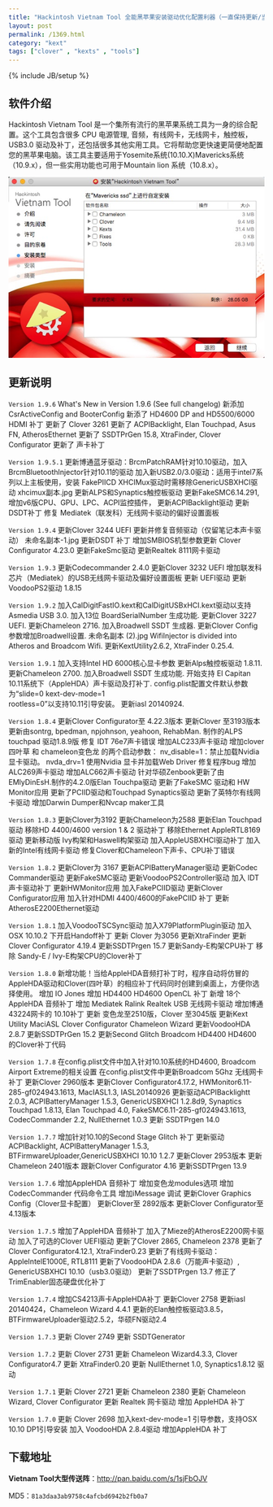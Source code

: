 ```yaml
---
title: "Hackintosh Vietnam Tool 全能黑苹果安装驱动优化配置利器（一直保持更新/当前最新1.9.6）"
layout: post
permalink: /1369.html
category: "kext"
tags: ["clover" , "kexts" , "tools"]
---
```

{% include JB/setup %}

## 软件介绍
Hackintosh Vietnam Tool 是一个集所有流行的黑苹果系统工具为一身的综合配置。这个工具包含很多 CPU 电源管理, 音频，有线网卡，无线网卡，触控板，USB3.0 驱动及补丁，还包括很多其他实用工具。它将帮助您更快速更简便地配置您的黑苹果电脑。该工具主要适用于Yosemite系统(10.10.X)Mavericks系统（10.9.x），但一些实用功能也可用于Mountain lion 系统（10.8.x）。

![](/uploads/2015/09/B0BE5BF2-E1AD-46AC-9AAF-5FCC105F92AF.png)

## 更新说明

`Version 1.9.6`
What's New in Version 1.9.6 (See full changelog)
新添加 CsrActiveConfig and BooterConfig
新添了 HD4600 DP and HD5500/6000 HDMI 补丁
更新了 Clover 3261
更新了 ACPIBacklight, Elan Touchpad, Asus FN, 
AtherosEthernet
更新了 SSDTPrGen 15.8, XtraFinder, Clover Configurator
更新了 声卡补丁

`Version 1.9.5.1`
更新博通蓝牙驱动：BrcmPatchRAM针对10.10驱动，加入
BrcmBluetoothInjector针对10.11的驱动
加入新USB2.0/3.0驱动：适用于intel7系列以上主板使用，安装
FakePIICD XHCIMux驱动时需移除GenericUSBXHCI驱动
xhcimux副本.jpg
更新ALPS和Synaptics触控板驱动
更新FakeSMC6.14.291, 增加v6版CPU、GPU、LPC、ACPI监控插件，
更新ACPIBacklight驱动
更新DSDT补丁
修复 Mediatek（联发科）无线网卡驱动的偏好设置面板

`Version 1.9.4`
更新Clover 3244 UEFI
更新并修复音频驱动（仅留笔记本声卡驱动）
未命名副本-1.jpg 
更新DSDT 补丁
增加SMBIOS机型参数更新 Clover Configurator 4.23.0
更新FakeSmc驱动
更新Realtek 8111网卡驱动

`Version 1.9.3`
更新Codecommander 2.4.0
更新Clover 3232 UEFI
增加联发科芯片（Mediatek）的USB无线网卡驱动及偏好设置面板
更新 UEFI驱动
更新VoodooPS2驱动 1.8.15

`Version 1.9.2`
加入CalDigitFastIO.kext和CalDigitUSBxHCI.kext驱动以支持Asmedia USB 3.0.
加入13位 BoardSerialNumber 生成功能.
更新Clover 3227 UEFI.
更新Chameleon 2716.
加入Broadwell SSDT 生成器.
更新Clover Config参数增加Broadwell设置.
未命名副本 (2).jpg 
WifiInjector is divided into Atheros and Broadcom Wifi.
更新KextUtility2.6.2, XtraFinder 0.25.4.


`Version 1.9.1`
加入支持Intel HD 6000核心显卡参数
更新Alps触控板驱动 1.8.11.
更新Chameleon 2700.
加入Broadwell SSDT 生成功能.
开始支持 El Capitan 10.11系统下（AppleHDA）声卡驱动及打补丁.
config.plist配置文件默认参数为“slide=0 kext-dev-mode=1  
rootless=0”以支持10.11引导安装。
更新iasl 20140924.


`Version 1.8.4`
更新Clover Configurator至 4.22.3版本
更新Clover 至3193版本
更新由sontrg, bpedman, npjohnson, yeahoon, RehabMan. 制作的ALPS touchpad 驱动1.8.9版
修复 IDT 76e7声卡错误
增加ALC233声卡驱动
增加clover四叶草 和 chameleon变色龙 的两个启动参数：
nv_disable=1：禁止加载Nvidia 显卡驱动。
nvda_drv=1 使用Nvidia 显卡并加载Web Driver
修复程序bug
增加ALC269声卡驱动
增加ALC662声卡驱动
针对华硕Zenbook更新了由EMlyDinEsH.制作的4.2.0版Elan Touchpa驱动 
更新了FakeSMC 驱动和 HW Monitor应用
更新了PCIID驱动和Touchpad Synaptics驱动
更新了英特尔有线网卡驱动
增加Darwin Dumper和Nvcap maker工具

`Version 1.8.3`
更新Clover为3192
更新Chameleon为2588
更新Elan Touchpad驱动
移除HD 4400/4600 version 1 & 2 驱动补丁
移除Ethernet AppleRTL8169驱动
更新移动版 Ivy构架和Haswell构架驱动
加入AppleUSBXHCI驱动补丁
加入新的Intel有线网卡驱动
修复Clover和Chameleon下声卡、CPU补丁错误 

`Version 1.8.2`
更新Clover为 3167
更新ACPIBatteryManager驱动
更新Codec Commander驱动
更新FakeSMC驱动
更新VoodooPS2Controller驱动
加入 IDT声卡驱动补丁
更新HWMonitor应用
加入FakePCIID驱动
更新Clover Configurator应用
加入针对HDMI 4400/4600的FakePCIID 补丁
更新AtherosE2200Ethernet驱动

`Version 1.8.1`
加入VoodooTSCSync驱动
加入X79PlatformPlugin驱动
加入OSX 10.10.2 下开启Handoff补丁
更新 Clover 为3056
更新XtraFinder
更新Clover Configurator 4.19.4
更新SSDTPrgen 15.7
更新Sandy-E构架CPU补丁
移除 Sandy-E / Ivy-E构架CPU的Clover补丁

`Version 1.8.0`
新增功能！当给AppleHDA音频打补丁时，程序自动将仿冒的AppleHDA驱动和Clover(四叶草）的相应补丁代码同时创建到桌面上，方便你选择使用。
增加 IO Jones
增加  HD4400  HD4600 OpenCL 补丁
新增 18个 AppleHDA 音频补丁
增加 Mediatek  Ralink  Realtek USB 无线网卡驱动
增加博通43224网卡的 10.10补丁
更新 变色龙至2510版，Clover 至3045版
更新Kext Utility  MaciASL  Clover Configurator  Chameleon Wizard
更新VoodooHDA 2.8.7
更新SSDTPrGen 15.2
更新Second Glitch  Broadcom  HD4400  HD4600 的Clover补丁代码

`Version 1.7.8`
在config.plist文件中加入针对10.10系统的HD4600, Broadcom Airport Extreme的相关设置
在config.plist文件中更新Broadcom 5Ghz 无线网卡补丁 
更新Clover 2960版本
更新Clover Configurator4.17.2, HWMonitor6.11-285-gf024943.1613, MacIASL1.3, IASL20140926
更新驱动ACPIBacklightt 2.0.3, ACPIBatteryManager 1.5.3, GenericUSBXHCI 1.2.8d9, Synaptics Touchpad 1.8.13, Elan Touchpad 4.0, FakeSMC6.11-285-gf024943.1613, CodecCommander 2.2, NullEthernet 1.0.3
更新 SSDTPrgen 14.0

`Version 1.7.7`
增加针对10.10的Second Stage Glitch 补丁
更新驱动ACPIBacklight, ACPIBatteryManager 1.5.3, BTFirmwareUploader,GenericUSBXHCI 10.10  1.2.7
更新Clover 2953版本
更新Chameleon 2401版本
跟新Clover Configurator 4.16
更新SSDTPrgen 13.9

`Version 1.7.6`
增加AppleHDA 音频补丁
增加变色龙modules选项
增加CodecCommander 代码命令工具
增加iMessage 调试
更新Clover Graphics Config（Clover显卡配置）
更新Clover至 2892版本
更新Clover Configurator至 4.13版本

`Version 1.7.5`
增加了AppleHDA 音频补丁
加入了Mieze的AtherosE2200网卡驱动
加入了可选的Clover UEFI驱动
更新了Clover 2865, Chameleon 2378
更新了Clover Configurator4.12.1, XtraFinder0.23
更新了有线网卡驱动：AppleIntelE1000E, RTL8111
更新了VoodooHDA 2.8.6（万能声卡驱动）, GenericUSBXHCI 10.10（usb3.0驱动）
更新了SSDTPrgen 13.7
修正了TrimEnabler固态硬盘优化补丁

`Version 1.7.4`
增加CS4213声卡AppleHDA补丁
更新Clover 2758
更新iasl 20140424，Chameleon Wizard 4.4.1
更新的Elan触控板驱动3.8.5，BTFirmwareUploader驱动2.5.2，华硕FN驱动2.4

`Version 1.7.3`
更新 Clover 2749
更新 SSDTGenerator

`Version 1.7.2`
更新 Clover 2731
更新 Chameleon Wizard4.3.3, Clover Configurator4.7
更新 XtraFinder0.20
更新  NullEthernet 1.0, Synaptics1.8.12 驱动

`Version 1.7.1`
更新 Clover 2721
更新 Chameleon 2380
更新 Chameleon Wizard, Clover Configurator
更新 Realtek 网卡驱动
增加 AppleHDA 补丁

`Version 1.7.0`
更新 Clover 2698
加入kext-dev-mode=1 引导参数，支持OSX 10.10 DP1引导安装
加入 VoodooHDA 2.8.4驱动
增加AppleHDA 补丁



## 下载地址

**Vietnam Tool大型传送阵**：<http://pan.baidu.com/s/1sjFbOJV>

MD5：`81a3daa3ab9758c4afcbd6942b2fb0a7`


